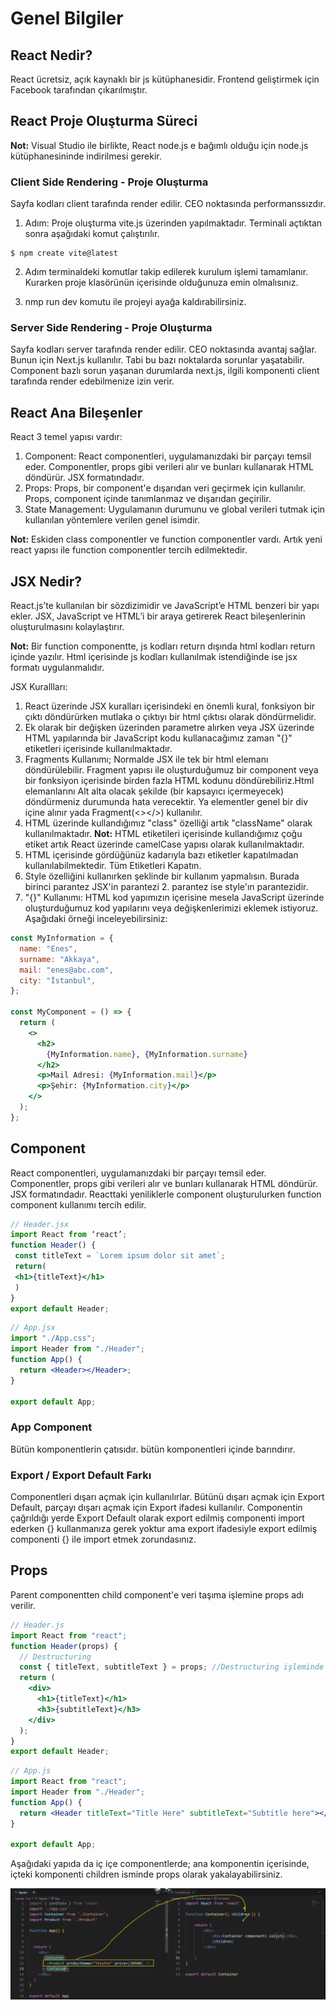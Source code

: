 # Genel Bilgiler

## React Nedir?

React ücretsiz, açık kaynaklı bir js kütüphanesidir. Frontend geliştirmek için Facebook tarafından çıkarılmıştır.

## React Proje Oluşturma Süreci

**Not:** Visual Studio ile birlikte, React node.js e bağımlı olduğu için node.js kütüphanesininde indirilmesi gerekir.

### Client Side Rendering - Proje Oluşturma

Sayfa kodları client tarafında render edilir. CEO noktasında performanssızdır.

1. Adım: Proje oluşturma vite.js üzerinden yapılmaktadır. Terminali açtıktan sonra aşağıdaki komut çalıştırılır.

```npm
$ npm create vite@latest
```

2. Adım terminaldeki komutlar takip edilerek kurulum işlemi tamamlanır. Kurarken proje klasörünün içerisinde olduğunuza emin olmalısınız.

3. nmp run dev komutu ile projeyi ayağa kaldırabilirsiniz.

### Server Side Rendering - Proje Oluşturma

Sayfa kodları server tarafında render edilir. CEO noktasında avantaj sağlar. Bunun için Next.js kullanılır. Tabi bu bazı noktalarda sorunlar yaşatabilir. Component bazlı sorun yaşanan durumlarda next.js, ilgili komponenti client tarafında render edebilmenize izin verir.

## React Ana Bileşenler

React 3 temel yapısı vardır:

1. Component: React componentleri, uygulamanızdaki bir parçayı temsil eder. Componentler, props gibi verileri alır ve bunları kullanarak HTML döndürür. JSX formatındadır.
2. Props: Props, bir component'e dışarıdan veri geçirmek için kullanılır. Props, component içinde tanımlanmaz ve dışarıdan geçirilir.
3. State Management: Uygulamanın durumunu ve global verileri tutmak için kullanılan yöntemlere verilen genel isimdir.

**Not:** Eskiden class componentler ve function componentler vardı. Artık yeni react yapısı ile function componentler tercih edilmektedir.

## JSX Nedir?

React.js’te kullanılan bir sözdizimidir ve JavaScript’e HTML benzeri bir yapı ekler. JSX, JavaScript ve HTML’i bir araya getirerek React bileşenlerinin oluşturulmasını kolaylaştırır.

**Not:** Bir function componentte, js kodları return dışında html kodları return içinde yazılır. Html içerisinde js kodları kullanılmak istendiğinde ise jsx formatı uygulanmalıdır.

JSX Kurallları:

1. React üzerinde JSX kuralları içerisindeki en önemli kural, fonksiyon bir çıktı döndürürken mutlaka o çıktıyı bir html çıktısı olarak döndürmelidir.
2. Ek olarak bir değişken üzerinden parametre alırken veya JSX üzerinde HTML yapılarında bir JavaScript kodu kullanacağımız zaman "{}" etiketleri içerisinde kullanılmaktadır.
3. Fragments Kullanımı; Normalde JSX ile tek bir html elemanı döndürülebilir. Fragment yapısı ile oluşturduğumuz bir component veya bir fonksiyon içerisinde birden fazla HTML kodunu döndürebiliriz.Html elemanlarını Alt alta olacak şekilde (bir kapsayıcı içermeyecek) döndürmeniz durumunda hata verecektir. Ya elementler genel bir div içine alınır yada Fragment(<></>) kullanılır.
4. HTML üzerinde kullandığımız "class" özelliği artık "className" olarak kullanılmaktadır.
   **Not:** HTML etiketileri içerisinde kullandığımız çoğu etiket artık React üzerinde camelCase yapısı olarak kullanılmaktadır.
5. HTML içerisinde gördüğünüz kadarıyla bazı etiketler kapatılmadan kullanılabilmektedir. Tüm Etiketleri Kapatın.
6. Style özelliğini kullanırken <a style={{}}></a> şeklinde bir kullanım yapmalısın. Burada birinci parantez JSX'in parantezi 2. parantez ise style'ın parantezidir.
7. "{}" Kullanımı: HTML kod yapımızın içerisine mesela JavaScript üzerinde oluşturduğumuz kod yapılarını veya değişkenlerimizi eklemek istiyoruz. Aşağıdaki örneği inceleyebilirsiniz:

```jsx
const MyInformation = {
  name: "Enes",
  surname: "Akkaya",
  mail: "enes@abc.com",
  city: "İstanbul",
};

const MyComponent = () => {
  return (
    <>
      <h2>
        {MyInformation.name}, {MyInformation.surname}
      </h2>
      <p>Mail Adresi: {MyInformation.mail}</p>
      <p>Şehir: {MyInformation.city}</p>
    </>
  );
};
```

## Component

React componentleri, uygulamanızdaki bir parçayı temsil eder. Componentler, props gibi verileri alır ve bunları kullanarak HTML döndürür. JSX formatındadır. Reacttaki yeniliklerle component oluşturulurken function component kullanımı tercih edilir.

```jsx
// Header.jsx
import React from ‘react’;
function Header() {
 const titleText = `Lorem ipsum dolor sit amet`;
 return(
 <h1>{titleText}</h1>
 )
}
export default Header;
```

```jsx
// App.jsx
import "./App.css";
import Header from "./Header";
function App() {
  return <Header></Header>;
}

export default App;
```

### App Component

Bütün komponentlerin çatısıdır. bütün komponentleri içinde barındırır.

### Export / Export Default Farkı

Componentleri dışarı açmak için kullanılırlar. Bütünü dışarı açmak için Export Default, parçayı dışarı açmak için Export ifadesi kullanılır. Componentin çağrıldığı yerde Export Default olarak export edilmiş componenti import ederken {} kullanmanıza gerek yoktur ama export ifadesiyle export edilmiş componenti {} ile import etmek zorundasınız.

## Props

Parent componentten child component'e veri taşıma işlemine props adı verilir.

```jsx
// Header.js
import React from "react";
function Header(props) {
  // Destructuring
  const { titleText, subtitleText } = props; //Destructuring işleminde prop isimleri aynı olmalıdır.
  return (
    <div>
      <h1>{titleText}</h1>
      <h3>{subtitleText}</h3>
    </div>
  );
}
export default Header;
```

```jsx
// App.js
import React from "react";
import Header from "./Header";
function App() {
  return <Header titleText="Title Here" subtitleText="Subtitle here"></Header>;
}

export default App;
```

Aşağıdaki yapıda da iç içe componentlerde; ana komponentin içerisinde, içteki komponenti children isminde props olarak yakalayabilirsiniz.

![Alternatif Metin](Assets/images/ScreenShot001.png)
